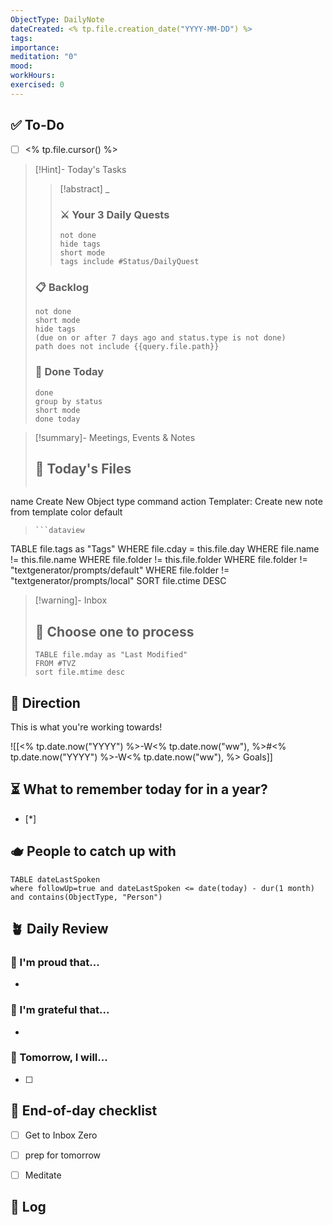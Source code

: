 ```yaml
---
ObjectType: DailyNote
dateCreated: <% tp.file.creation_date("YYYY-MM-DD") %>
tags: 
importance: 
meditation: "0"
mood: 
workHours: 
exercised: 0
---
```

## ✅ To-Do

 - [ ] <% tp.file.cursor() %>


> [!Hint]-  Today's Tasks
> > [!abstract] _ 
>> ###  ⚔️ Your 3 Daily Quests 
>> ```tasks
> >not done
> >hide tags
> >short mode
>> tags include #Status/DailyQuest 
>> ```
> ### 📋 Backlog 
> ```tasks
> not done
> short mode
> hide tags
> (due on or after 7 days ago and status.type is not done)
> path does not include {{query.file.path}}
> ```
> ### 🎉 Done Today
> ```tasks
> done 
> group by status
> short mode
> done today
> ```

> [!summary]-  Meetings, Events & Notes
> ## 💾 Today's Files
> ```button
name Create New Object
type command
action Templater: Create new note from template
color default
> ``` 
>```dataview
TABLE file.tags as "Tags"
WHERE file.cday = this.file.day 
WHERE file.name != this.file.name 
WHERE file.folder != this.file.folder
WHERE file.folder != "textgenerator/prompts/default"
WHERE file.folder != "textgenerator/prompts/local"
SORT file.ctime DESC

> [!warning]- Inbox
> ##  🔗 Choose one to process
> 
> ```dataview
> TABLE file.mday as "Last Modified"
> FROM #TVZ
> sort file.mtime desc
> ```


## 🎯 Direction

This is what you're working towards!

![[<% tp.date.now("YYYY") %>-W<% tp.date.now("ww"), %>#<% tp.date.now("YYYY") %>-W<% tp.date.now("ww"), %> Goals]]


## ⏳ What to remember today for in a year?

- [*] 

## 🫖 People to catch up with

```dataview
TABLE dateLastSpoken
where followUp=true and dateLastSpoken <= date(today) - dur(1 month) and contains(ObjectType, "Person")
```

## 🪴 Daily Review


### 🌟 I'm proud that...

-   

### 🙌 I'm grateful that...

-   

### 📅 Tomorrow, I will...

- [ ] 

## 🌙 End-of-day checklist

- [ ] Get to Inbox Zero 
- [ ] prep for tomorrow
- [ ] Meditate


## 📔 Log




